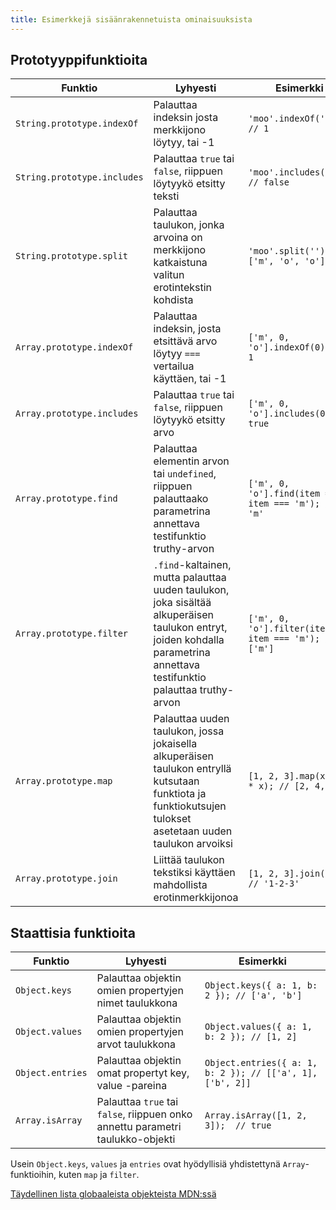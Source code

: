 ```yaml
---
title: Esimerkkejä sisäänrakennetuista ominaisuuksista
---
```


## Prototyyppifunktioita
| Funktio  | Lyhyesti | Esimerkki |
| - | - | - |
| `String.prototype.indexOf` | Palauttaa indeksin josta merkkijono löytyy, tai -1 | `'moo'.indexOf('oo'); // 1` |
| `String.prototype.includes` | Palauttaa `true` tai `false`, riippuen löytyykö etsitty teksti | `'moo'.includes('f'); // false` |
| `String.prototype.split` | Palauttaa taulukon, jonka arvoina on merkkijono katkaistuna valitun erotintekstin kohdista | `'moo'.split(''); // ['m', 'o', 'o']` |
| `Array.prototype.indexOf` | Palauttaa indeksin, josta etsittävä arvo löytyy `===` vertailua käyttäen, tai -1 | `['m', 0, 'o'].indexOf(0); // 1` |
| `Array.prototype.includes` | Palauttaa `true` tai `false`, riippuen löytyykö etsitty arvo | `['m', 0, 'o'].includes(0); // true` |
| `Array.prototype.find` | Palauttaa elementin arvon tai `undefined`, riippuen palauttaako parametrina annettava testifunktio truthy-arvon | `['m', 0, 'o'].find(item => item === 'm'); // 'm'` |
| `Array.prototype.filter` | `.find`-kaltainen, mutta palauttaa uuden taulukon, joka sisältää alkuperäisen taulukon entryt, joiden kohdalla parametrina annettava testifunktio palauttaa truthy-arvon | `['m', 0, 'o'].filter(item => item === 'm'); // ['m']` |
| `Array.prototype.map` | Palauttaa uuden taulukon, jossa jokaisella alkuperäisen taulukon entryllä kutsutaan funktiota ja funktiokutsujen tulokset asetetaan uuden taulukon arvoiksi | `[1, 2, 3].map(x => 2 * x); // [2, 4, 6]` |
| `Array.prototype.join` | Liittää taulukon tekstiksi käyttäen mahdollista erotinmerkkijonoa | `[1, 2, 3].join('-'); // '1-2-3'` |

## Staattisia funktioita
| Funktio  | Lyhyesti | Esimerkki |
| - | - | - |
| `Object.keys` | Palauttaa objektin omien propertyjen nimet taulukkona | `Object.keys({ a: 1, b: 2 }); // ['a', 'b']` |
| `Object.values` | Palauttaa objektin omien propertyjen arvot taulukkona | `Object.values({ a: 1, b: 2 }); // [1, 2]` |
| `Object.entries` | Palauttaa objektin omat propertyt key, value -pareina | `Object.entries({ a: 1, b: 2 }); // [['a', 1], ['b', 2]]` |
| `Array.isArray` | Palauttaa `true` tai `false`, riippuen onko annettu parametri taulukko-objekti | `Array.isArray([1, 2, 3]);  // true` |

Usein `Object.keys`, `values` ja `entries` ovat hyödyllisiä yhdistettynä `Array`-funktioihin, kuten `map` ja `filter`.

[Täydellinen lista globaaleista objekteista MDN:ssä](https://developer.mozilla.org/en-US/docs/Web/JavaScript/Reference/Global_Objects)
